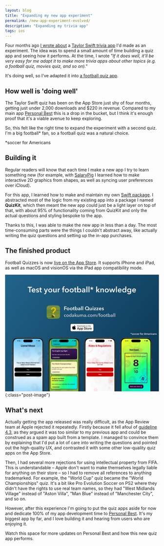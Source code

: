 ```yaml
---
layout: blog
title: "Expanding my new app experiment"
permalink: /new-app-experiment-evolved/
description: "Expanding my trivia app"
tags: ios
---
```


Four months ago [I wrote about](/new-app-experiment) a [Taylor Swift trivia app](https://apps.apple.com/app/id6479753779) I'd made as an experiment. The idea was to spend a small amount of time building a quiz app and seeing how it performs. At the time, I wrote _"If it does well, it'll be very easy for me adapt it to make more trivia apps about other topics (e.g. a football quiz, movies quiz, and so on)."_

It's doing well, so I've adapted it into [a football quiz app](https://apps.apple.com/app/id6563151175).

## How well is 'doing well'

The Taylor Swift quiz has been on the App Store just shy of four months, getting just under 2,000 downloads and $220 in revenue. Compared to my main app [Personal Best](https://getpersonalbest.com) this is a drop in the bucket, but I think it's enough proof that it's a viable avenue to keep exploring.

So, this felt like the right time to expand the experiment with a second quiz. I'm a big football\* fan, so a football quiz was a natural choice.

\*soccer for Americans

## Building it

Regular readers will know that each time I make a new app I try to learn something new (for example, with [SalaryPig](https://apps.apple.com/us/app/salarypig/id6475237479) I learned how to make interactive 2D graphics from shapes, as well as syncing user preferences over iCloud).

For this app, I learned how to make and maintain my own [Swift package](https://developer.apple.com/documentation/xcode/creating-a-standalone-swift-package-with-xcode). I abstracted most of the logic from my existing app into a package I named **QuizKit**, which then meant the new app could just be a light layer on top of that, with about 95% of functionality coming from QuizKit and only the actual questions and styling bespoke to the app.

Thanks to this, I was able to make the new app in less than a day. The most time-consuming parts were the things I couldn't abstract away, like actually writing the quiz questions and setting up the in-app purchases.

## The finished product

Football Quizzes is now [live on the App Store](https://apps.apple.com/app/id6563151175). It supports iPhone and iPad, as well as macOS and visionOS via the iPad app compatibility mode.

![Screenshots of Football Quizzes](/assets/post-images/fbq-screenshots.png){:class="post-image"}

## What's next

Actually getting the app released was really difficult, as the App Review team at Apple rejected it repeatedly. Firstly because it fell afoul of [guideline 4.3](https://developer.apple.com/app-store/review/guidelines/#spam), as they argued it was too similar to my previous app and could be construed as a spam app built from a template. I managed to convince them by explaining that I'd put a lot of care into writing the questions and pointed out the high-quality UX, and contrasted it with some other low-quality quiz apps on the App Store.

Then, I had several more rejections for using intellectual property from FIFA. This is understandable – Apple don't want to make themselves legally liable for anything on their store – so I had to remove all references to anything trademarked. For example, the "World Cup" quiz became the "World Championships" quiz. It's a bit like Pro Evolution Soccer on PS2 where they didn't have the rights to use real team names, so they had "West Midlands Village" instead of "Aston Villa", "Man Blue" instead of "Manchester City", and so on.

However, after this experience I'm going to put the quiz apps aside for now and dedicate 100% of my app development time to [Personal Best](https://getpersonalbest.com). It's my biggest app by far, and I love building it and hearing from users who are enjoying it.

Watch this space for more updates on Personal Best and how this new quiz app performs.
